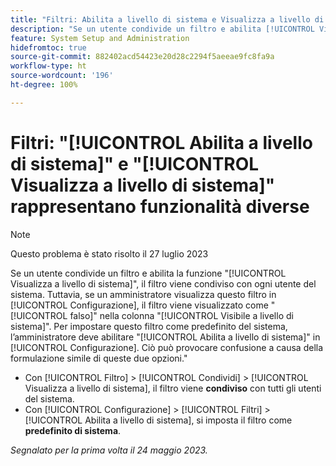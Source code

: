 ```yaml
---
title: "Filtri: Abilita a livello di sistema e Visualizza a livello di sistema rappresentano funzionalità diverse"
description: "Se un utente condivide un filtro e abilita [!UICONTROL Visualizza a livello di sistema], il filtro viene condiviso con ogni utente del sistema. Tuttavia, se un amministratore visualizza questo filtro in [!UICONTROL Configurazione], il filtro viene visualizzato come [!UICONTROL falso] nella colonna [!UICONTROL Visibile a livello di sistema]. Per impostare questo filtro come predefinito del sistema, l’amministratore deve abilitare [!UICONTROL Abilita a livello di sistema] in Configurazione. Ciò può provocare confusione a causa della formulazione simile di queste due opzioni."
feature: System Setup and Administration
hidefromtoc: true
source-git-commit: 882402acd54423e20d28c2294f5aeeae9fc8fa9a
workflow-type: ht
source-wordcount: '196'
ht-degree: 100%

---
```



# Filtri: &quot;[!UICONTROL Abilita a livello di sistema]&quot; e &quot;[!UICONTROL Visualizza a livello di sistema]&quot; rappresentano funzionalità diverse

>[!NOTE]
>
>Questo problema è stato risolto il 27 luglio 2023

Se un utente condivide un filtro e abilita la funzione &quot;[!UICONTROL Visualizza a livello di sistema]&quot;, il filtro viene condiviso con ogni utente del sistema. Tuttavia, se un amministratore visualizza questo filtro in [!UICONTROL Configurazione], il filtro viene visualizzato come &quot;[!UICONTROL falso]&quot; nella colonna &quot;[!UICONTROL Visibile a livello di sistema]&quot;. Per impostare questo filtro come predefinito del sistema, l’amministratore deve abilitare &quot;[!UICONTROL Abilita a livello di sistema]&quot; in [!UICONTROL Configurazione]. Ciò può provocare confusione a causa della formulazione simile di queste due opzioni.&quot;

* Con [!UICONTROL Filtro] > [!UICONTROL Condividi] > [!UICONTROL Visualizza a livello di sistema], il filtro viene **condiviso** con tutti gli utenti del sistema.
* Con [!UICONTROL Configurazione] > [!UICONTROL Filtri] > [!UICONTROL Abilita a livello di sistema], si imposta il filtro come **predefinito di sistema**.

_Segnalato per la prima volta il 24 maggio 2023._

